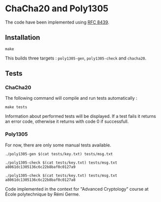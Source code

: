 # ChaCha20 and Poly1305

The code have been implemented using [RFC 8439](https://datatracker.ietf.org/doc/html/rfc8439).

## Installation

```shell
make
```

This builds three targets : `poly1305-gen`, `poly1305-check` and `chacha20`.

## Tests

### ChaCha20

The following command will compile and run tests automatically :

```shell
make tests
```

Information about performed tests will be displayed. If a test fails it returns an error code, otherwise it returns with code 0 if successfull.

### Poly1305

For now, there are only some manual tests available.

```shell
./poly1305-gen $(cat tests/key.txt) tests/msg.txt
```

```shell
./poly1305-check $(cat tests/key.txt) tests/msg.txt a8061dc1305136c6c22b8baf0c0127a9
```

```shell
./poly1305-check $(cat tests/key.txt) tests/msg.txt a8061dc1305136c6c22b8baf0c0127a8
```

Code implemented in the context for "Advanced Cryptology" course at École polytechnique by Rémi Germe.
